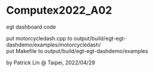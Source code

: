 # Computex2022_A02
egt dashboard code

put motorcycledash.cpp to output/build/egt-egt-dashdemo/examples/motorcycledash/<br>
put Makefile to output/build/egt-egt-dashdemo/examples<br>

by Patrick Lin
@ Taipei, 2022/04/29
